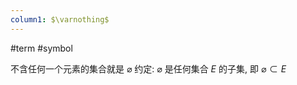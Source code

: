 ```yaml
---
column1: $\varnothing$
---
```

#term #symbol 

不含任何一个元素的集合就是 $\varnothing$ 
约定: $\varnothing$ 是任何集合 $E$ 的子集, 即 $\varnothing \subset E$